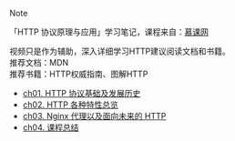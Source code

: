 > [!NOTE]
> 「HTTP 协议原理与应用」学习笔记，课程来自：[慕课网](https://coding.imooc.com/class/225.html)  
> 
> 视频只是作为辅助，深入详细学习HTTP建议阅读文档和书籍。  
> 推荐文档：MDN  
> 推荐书籍：HTTP权威指南、图解HTTP

- [ch01. HTTP 协议基础及发展历史](01%20HTTP%20基础及发展历史.md)
- [ch02. HTTP 各种特性总览](02%20HTTP%20各种特性总览.md)
- [ch03. Nginx 代理以及面向未来的 HTTP](03%20Nginx%20代理以及面向未来的%20HTTP.md)
- [ch04. 课程总结](z-other/HTTP/ch04.md)


